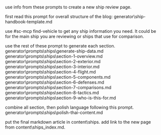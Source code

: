 use info from these prompts to create a new ship review page.

first read this prompt for overall structure of the blog: generator\ship-handbook-template.md

use #sc-mcp find-vehicle to get any ship information you need. It could be for the main ship you are reviewing or ships that use for comparison.

use the rest of these prompt to generate each section.
generator\prompts\ships\generate-ship-data.md
generator\prompts\ships\section-1-overview.md
generator\prompts\ships\section-2-exterior.md
generator\prompts\ships\section-3-interior.md
generator\prompts\ships\section-4-flight.md
generator\prompts\ships\section-5-components.md
generator\prompts\ships\section-6-defenses.md
generator\prompts\ships\section-7-comparisons.md
generator\prompts\ships\section-8-tactics.md
generator\prompts\ships\section-9-who-is-this-for.md

combine all section, then polish language following this prompt.
generator\prompts\ships\polish-thai-content.md

put the final markdown article in content\ships.
add link to the new page from content\ships_index.md.